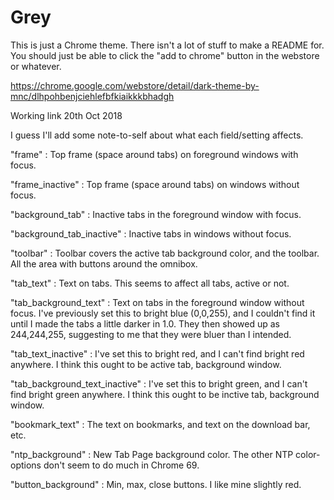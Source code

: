 # Grey
This is just a Chrome theme. There isn't a lot of stuff to make a README for.
You should just be able to click the "add to chrome" button in the webstore or whatever.

https://chrome.google.com/webstore/detail/dark-theme-by-mnc/dlhpohbenjciehlefbfkiaikkkbhadgh

Working link 20th Oct 2018

I guess I'll add some note-to-self about what each field/setting affects.

"frame" :
 Top frame (space around tabs) on foreground windows with focus.

"frame_inactive" :
 Top frame (space around tabs) on windows without focus.

"background_tab" :
 Inactive tabs in the foreground window with focus.

"background_tab_inactive" :
 Inactive tabs in windows without focus.

"toolbar" :
 Toolbar covers the active tab background color, and the toolbar. All the area with buttons around the omnibox.

"tab_text" :
 Text on tabs. This seems to affect all tabs, active or not.

"tab_background_text" :
 Text on tabs in the foreground window without focus.
 I've previously set this to bright blue (0,0,255), and I couldn't find it until I made the tabs a little darker in 1.0.
 They then showed up as 244,244,255, suggesting to me that they were bluer than I intended.

"tab_text_inactive" :
 I've set this to bright red, and I can't find bright red anywhere.
 I think this ought to be active tab, background window.

"tab_background_text_inactive" :
 I've set this to bright green, and I can't find bright green anywhere.
 I think this ought to be inctive tab, background window.

"bookmark_text" :
 The text on bookmarks, and text on the download bar, etc.

"ntp_background" :
 New Tab Page background color. The other NTP color-options don't seem to do much in Chrome 69.

"button_background" :
 Min, max, close buttons. I like mine slightly red.
